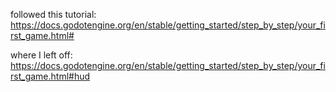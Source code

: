 followed this tutorial: https://docs.godotengine.org/en/stable/getting_started/step_by_step/your_first_game.html#

where I left off: https://docs.godotengine.org/en/stable/getting_started/step_by_step/your_first_game.html#hud
